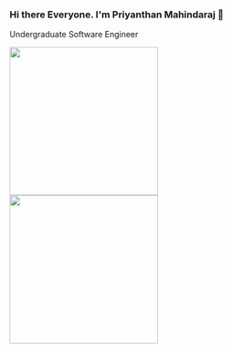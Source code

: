 ### Hi there Everyone. I'm Priyanthan Mahindaraj 👋

Undergraduate Software Engineer

<img height='260px' src="https://github-readme-stats.vercel.app/api?username=priyan00&show_icons=true&theme=midnight-purple">
<img height='260px' src='https://github-readme-stats.vercel.app/api/top-langs/?username=sahankochasoft&hide=php,c%2b%2b&hide_title=true&theme=midnight-purple' >
